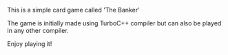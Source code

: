 This is a simple card game called 'The Banker'

The game is initially made using TurboC++ compiler but can also be played in any other compiler.

Enjoy playing it!
